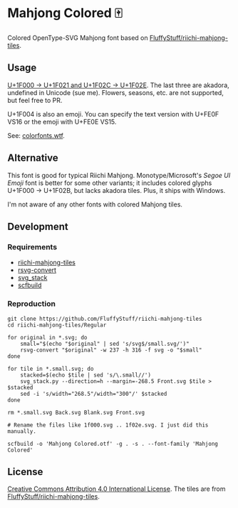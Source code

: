 # Mahjong Colored 🀄
Colored OpenType-SVG Mahjong font based on [FluffyStuff/riichi-mahjong-tiles](https://github.com/FluffyStuff/riichi-mahjong-tiles).

## Usage
[U+1F000 → U+1F021 and U+1F02C → U+1F02E](https://en.wikipedia.org/wiki/Mahjong_Tiles_(Unicode_block)). The last three are akadora, undefined in Unicode (sue me). Flowers, seasons, etc. are not supported, but feel free to PR.

U+1F004 is also an emoji. You can specify the text version with U+FE0F VS16 or the emoji with U+FE0E VS15.

See: [colorfonts.wtf](https://www.colorfonts.wtf/).

## Alternative
This font is good for typical Riichi Mahjong. Monotype/Microsoft's *Segoe UI Emoji* font is better for some other variants; it includes colored glyphs U+1F000 → U+1F02B, but lacks akadora tiles. Plus, it ships with Windows.

I'm not aware of any other fonts with colored Mahjong tiles.

## Development
### Requirements
* [riichi-mahjong-tiles](https://github.com/FluffyStuff/riichi-mahjong-tiles)
* [rsvg-convert](https://github.com/brion/librsvg)
* [svg_stack](https://github.com/astraw/svg_stack)
* [scfbuild](https://github.com/13rac1/scfbuild)

### Reproduction
```
git clone https://github.com/FluffyStuff/riichi-mahjong-tiles
cd riichi-mahjong-tiles/Regular

for original in *.svg; do
    small="$(echo "$original" | sed 's/svg$/small.svg/')"
    rsvg-convert "$original" -w 237 -h 316 -f svg -o "$small"
done

for tile in *.small.svg; do
    stacked=$(echo $tile | sed 's/\.small//')
    svg_stack.py --direction=h --margin=-268.5 Front.svg $tile > $stacked
    sed -i 's/width="268.5"/width="300"/' $stacked
done

rm *.small.svg Back.svg Blank.svg Front.svg

# Rename the files like 1f000.svg .. 1f02e.svg. I just did this manually.

scfbuild -o 'Mahjong Colored.otf' -g . -s . --font-family 'Mahjong Colored'
```

## License
[Creative Commons Attribution 4.0 International License](http://creativecommons.org/licenses/by/4.0/). The tiles are from [FluffyStuff/riichi-mahjong-tiles](https://github.com/FluffyStuff/riichi-mahjong-tiles).

